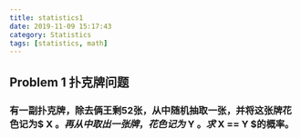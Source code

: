 ```yaml
---
title: statistics1
date: 2019-11-09 15:17:43
category: Statistics
tags: [statistics, math]
---
```


## Problem 1 扑克牌问题

### 有一副扑克牌，除去俩王剩52张，从中随机抽取一张，并将这张牌花色记为$ X $。再从中取出一张牌，花色记为$ Y $。求$ X == Y $的概率。

